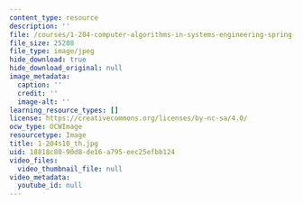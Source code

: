 ```yaml
---
content_type: resource
description: ''
file: /courses/1-204-computer-algorithms-in-systems-engineering-spring-2010/18818c8090d8de16a795eec25efbb124_1-204s10_th.jpg
file_size: 25208
file_type: image/jpeg
hide_download: true
hide_download_original: null
image_metadata:
  caption: ''
  credit: ''
  image-alt: ''
learning_resource_types: []
license: https://creativecommons.org/licenses/by-nc-sa/4.0/
ocw_type: OCWImage
resourcetype: Image
title: 1-204s10_th.jpg
uid: 18818c80-90d8-de16-a795-eec25efbb124
video_files:
  video_thumbnail_file: null
video_metadata:
  youtube_id: null
---
```

